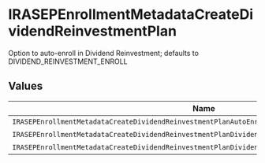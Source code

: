 # IRASEPEnrollmentMetadataCreateDividendReinvestmentPlan

Option to auto-enroll in Dividend Reinvestment; defaults to DIVIDEND_REINVESTMENT_ENROLL


## Values

| Name                                                                                              | Value                                                                                             |
| ------------------------------------------------------------------------------------------------- | ------------------------------------------------------------------------------------------------- |
| `IRASEPEnrollmentMetadataCreateDividendReinvestmentPlanAutoEnrollDividendReinvestmentUnspecified` | AUTO_ENROLL_DIVIDEND_REINVESTMENT_UNSPECIFIED                                                     |
| `IRASEPEnrollmentMetadataCreateDividendReinvestmentPlanDividendReinvestmentEnroll`                | DIVIDEND_REINVESTMENT_ENROLL                                                                      |
| `IRASEPEnrollmentMetadataCreateDividendReinvestmentPlanDividendReinvestmentDecline`               | DIVIDEND_REINVESTMENT_DECLINE                                                                     |